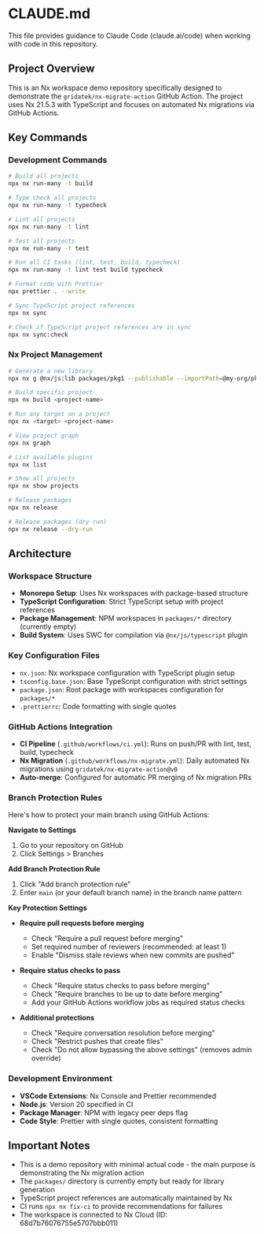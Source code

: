 # CLAUDE.md

This file provides guidance to Claude Code (claude.ai/code) when working with code in this repository.

## Project Overview

This is an Nx workspace demo repository specifically designed to demonstrate the `gridatek/nx-migrate-action` GitHub Action. The project uses Nx 21.5.3 with TypeScript and focuses on automated Nx migrations via GitHub Actions.

## Key Commands

### Development Commands
```bash
# Build all projects
npx nx run-many -t build

# Type check all projects
npx nx run-many -t typecheck

# Lint all projects
npx nx run-many -t lint

# Test all projects
npx nx run-many -t test

# Run all CI tasks (lint, test, build, typecheck)
npx nx run-many -t lint test build typecheck

# Format code with Prettier
npx prettier . --write

# Sync TypeScript project references
npx nx sync

# Check if TypeScript project references are in sync
npx nx sync:check
```

### Nx Project Management
```bash
# Generate a new library
npx nx g @nx/js:lib packages/pkg1 --publishable --importPath=@my-org/pkg1

# Build specific project
npx nx build <project-name>

# Run any target on a project
npx nx <target> <project-name>

# View project graph
npx nx graph

# List available plugins
npx nx list

# Show all projects
npx nx show projects

# Release packages
npx nx release

# Release packages (dry run)
npx nx release --dry-run
```

## Architecture

### Workspace Structure
- **Monorepo Setup**: Uses Nx workspaces with package-based structure
- **TypeScript Configuration**: Strict TypeScript setup with project references
- **Package Management**: NPM workspaces in `packages/*` directory (currently empty)
- **Build System**: Uses SWC for compilation via `@nx/js/typescript` plugin

### Key Configuration Files
- `nx.json`: Nx workspace configuration with TypeScript plugin setup
- `tsconfig.base.json`: Base TypeScript configuration with strict settings
- `package.json`: Root package with workspaces configuration for `packages/*`
- `.prettierrc`: Code formatting with single quotes

### GitHub Actions Integration
- **CI Pipeline** (`.github/workflows/ci.yml`): Runs on push/PR with lint, test, build, typecheck
- **Nx Migration** (`.github/workflows/nx-migrate.yml`): Daily automated Nx migrations using `gridatek/nx-migrate-action@v0`
- **Auto-merge**: Configured for automatic PR merging of Nx migration PRs

### Branch Protection Rules
Here's how to protect your main branch using GitHub Actions:

**Navigate to Settings**
1. Go to your repository on GitHub
2. Click Settings > Branches

**Add Branch Protection Rule**
1. Click "Add branch protection rule"
2. Enter `main` (or your default branch name) in the branch name pattern

**Key Protection Settings**
- **Require pull requests before merging**
  - Check "Require a pull request before merging"
  - Set required number of reviewers (recommended: at least 1)
  - Enable "Dismiss stale reviews when new commits are pushed"

- **Require status checks to pass**
  - Check "Require status checks to pass before merging"
  - Check "Require branches to be up to date before merging"
  - Add your GitHub Actions workflow jobs as required status checks

- **Additional protections**
  - Check "Require conversation resolution before merging"
  - Check "Restrict pushes that create files"
  - Check "Do not allow bypassing the above settings" (removes admin override)

### Development Environment
- **VSCode Extensions**: Nx Console and Prettier recommended
- **Node.js**: Version 20 specified in CI
- **Package Manager**: NPM with legacy peer deps flag
- **Code Style**: Prettier with single quotes, consistent formatting

## Important Notes

- This is a demo repository with minimal actual code - the main purpose is demonstrating the Nx migration action
- The `packages/` directory is currently empty but ready for library generation
- TypeScript project references are automatically maintained by Nx
- CI runs `npx nx fix-ci` to provide recommendations for failures
- The workspace is connected to Nx Cloud (ID: 68d7b76076755e5707bbb011)